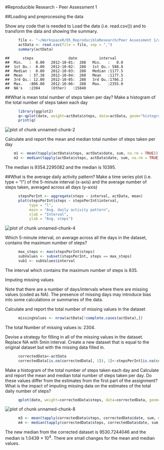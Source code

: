 #Reproducible Research - Peer Assessment 1

##Loading and preprocessing the data

Show any code that is needed to Load the data (i.e. read.csv()) and to transform the data and showing the summary.


```r
      file <- "~/WorkspaceR/05_ReproducibleResearch/Peer Assessment 1/activity.csv"
      actData <- read.csv(file = file, sep = ",")
      summary(actData)
```

```
##      steps                date          interval     
##  Min.   :  0.00   2012-10-01:  288   Min.   :   0.0  
##  1st Qu.:  0.00   2012-10-02:  288   1st Qu.: 588.8  
##  Median :  0.00   2012-10-03:  288   Median :1177.5  
##  Mean   : 37.38   2012-10-04:  288   Mean   :1177.5  
##  3rd Qu.: 12.00   2012-10-05:  288   3rd Qu.:1766.2  
##  Max.   :806.00   2012-10-06:  288   Max.   :2355.0  
##  NA's   :2304     (Other)   :15840
```
##What is mean total number of steps taken per day?
Make a histogram of the total number of steps taken each day

```r
      library(ggplot2)
      q<-qplot(date, weight=actData$steps, data=actData, geom="histogram")
      print(q)
```

![plot of chunk unnamed-chunk-2](figure/unnamed-chunk-2-1.png) 

Calculate and report the mean and median total number of steps taken per day

```r
    m1 <- mean(tapply(actData$steps, actData$date, sum, na.rm = TRUE))
    m2 <- median(tapply(actData$steps, actData$date, sum, na.rm = TRUE))
```

The median is 9354.2295082 and the median is 10395.

##What is the average daily activity pattern?
Make a time series plot (i.e. type = "l") of the 5-minute interval (x-axis) and the average number of steps taken, averaged across all days (y-axis)


```r
      stepsPerInt <- aggregate(steps ~ interval, actData, mean)
      plot(stepsPerInt$steps ~ stepsPerInt$interval,
           type = "l",
           main = "Avg. daily activity pattern",
           xlab = "Interval",
           ylab = "Avg. steps")
```

![plot of chunk unnamed-chunk-4](figure/unnamed-chunk-4-1.png) 

Which 5-minute interval, on average across all the days in the dataset, contains the maximum number of steps?


```r
      max_steps <- max(stepsPerInt$steps)
      subValues <- subset(stepsPerInt, steps == max_steps)
      sub1 <- subValues$interval
```

The interval which contains the maximum number of steps is 835.

Imputing missing values

Note that there are a number of days/intervals where there are missing values (coded as NA). The presence of missing days may introduce bias into some calculations or summaries of the data.

Calculate and report the total number of missing values in the dataset

```r
      missingValues <- nrow(actData[!complete.cases(actData),])
```

The total Number of missing values is: 2304.

Devise a strategy for filling in all of the missing values in the dataset. Replace NA with 5min interval.
Create a new dataset that is equal to the original dataset but with the missing data filled in.

```r
      correctedData<-actData
      correctedData[is.na(correctedData[, 1]), 1]<-stepsPerInt[is.na(correctedData[, 1]),2]
```

Make a histogram of the total number of steps taken each day and Calculate and report the mean and median total number of steps taken per day. Do these values differ from the estimates from the first part of the assignment? What is the impact of imputing missing data on the estimates of the total daily number of steps?

```r
      qplot(date, weight=correctedData$steps, data=correctedData, geom="histogram")
```

![plot of chunk unnamed-chunk-8](figure/unnamed-chunk-8-1.png) 

```r
      m3 <- mean(tapply(correctedData$steps, correctedData$date, sum, na.rm = TRUE))
      m4 <- median(tapply(correctedData$steps, correctedData$date, sum, na.rm = TRUE))
```

The new median from the corrected dataset is 9530.7244046 and the median is 1.0439 &times; 10<sup>4</sup>.
There are small changes for the mean and median values.
